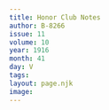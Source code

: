 ```yaml
---
title: Honor Club Notes
author: B-8266
issue: 11
volume: 10
year: 1916
month: 41
day: V
tags:
layout: page.njk
image:
---
```




